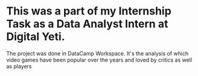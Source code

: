# This was a part of my Internship Task as a Data Analyst Intern at Digital Yeti.
The project was done in DataCamp Workspace.
It's the analysis of which video games have been popular over the years and loved by critics as well as players
